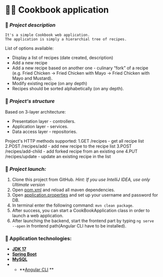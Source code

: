 # 🧑‍🍳 Cookbook application
### 📗 ***Project description***
```
It's a simple Cookbook web application. 
The application is simply a hierarchial tree of recipes.
```

List of options available:
* Display a list of recipes (date created, description)
* Add a new recipe
* Add a new recipe based on another one - culinary “fork” of a recipe (e.g. Fried Chicken ->
Fried Chicken with Mayo -> Fried Chicken with Mayo and Mustard).
* Modify existing recipe (on any depth)
* Recipes should be sorted alphabetically (on any depth).

### 💾 ***Project's structure***

Based on 3-layer architecture:
* Presentation layer - controllers.
* Application layer - services.
* Data access layer - repositories.

Project's HTTP methods supported: 
1.GET /recipes - get all recipe list
2.POST /recipes/add - add new recipe to the recipe list
3.POST /recipes/add-child - add forked recipe from an existing one
4.PUT /recipes/update - update an existing recipe in the list


### 🔨 ***Project launch:***

1. Clone this project from GitHub. *Hint: If you use IntelliJ IDEA, use only Ultimate version*
2. Open [pom.xml](pom.xml) and reload all maven dependencies.
3. Open [application.properties](src/main/resources/application.properties) and set up your username and password for DB.
4. In terminal enter the following command: ```mvn clean package```.
5. After success, you can start a CookBookApplication class in order to launch a web application.
6. After launching the backend, start the frontend part by typing ```ng serve --open``` in frontend path(Angular CLI have to be installed).


### 🧰 Application technologies:
* **[JDK 17](https://www.oracle.com/cis/java/technologies/javase/jdk11-archive-downloads.html)**
* **[Spring Boot](https://mvnrepository.com/artifact/org.springframework.boot/spring-boot-starter-web)**
* **[MySQL](https://www.mysql.com/)**
* * **[Angular CLI](https://angular.io/cli) **
